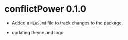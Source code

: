 # conflictPower 0.1.0

* Added a `NEWS.md` file to track changes to the package.

* updating theme and logo
